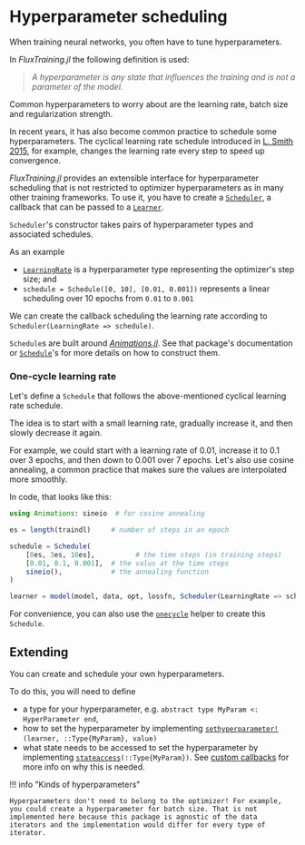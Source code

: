 # Hyperparameter scheduling

When training neural networks, you often have to tune hyperparameters.

In *FluxTraining.jl* the following definition is used:

> *A hyperparameter is any state that influences the training and is not a parameter of the model.*

Common hyperparameters to worry about are the learning rate, batch size and regularization strength.

In recent years, it has also become common practice to schedule some hyperparameters. The cyclical learning rate schedule introduced in [L. Smith 2015](https://arxiv.org/abs/1506.01186), for example, changes the learning rate every step to speed up convergence.

*FluxTraining.jl* provides an extensible interface for hyperparameter scheduling that is not restricted to optimizer hyperparameters as in many other training frameworks. To use it, you have to create a [`Scheduler`](#), a callback that can be passed to a [`Learner`](#).

`Scheduler`'s constructor takes pairs of hyperparameter types and associated schedules.

As an example

- [`LearningRate`](#) is a hyperparameter type representing the optimizer's step size; and
- `schedule = Schedule([0, 10], [0.01, 0.001])` represents a linear scheduling over 10 epochs from `0.01` to `0.001` 

We can create the callback scheduling the learning rate according to `Scheduler(LearningRate => schedule)`.

`Schedule`s are built around [*Animations.jl*](https://jkrumbiegel.github.io/Animations.jl/dev/). See that package's documentation or [`Schedule`](#)'s for more details on how to construct them. 

### One-cycle learning rate

Let's define a `Schedule` that follows the above-mentioned cyclical learning rate schedule.

The idea is to start with a small learning rate, gradually increase it, and then slowly decrease it again.

For example, we could start with a learning rate of 0.01, increase it to 0.1 over 3 epochs, and then down to 0.001 over 7 epochs. Let's also use cosine annealing, a common practice that makes sure the values are interpolated more smoothly.

In code, that looks like this:

```julia
using Animations: sineio  # for cosine annealing

es = length(traindl)     # number of steps in an epoch

schedule = Schedule(
    [0es, 3es, 10es],          # the time steps (in training steps)
    [0.01, 0.1, 0.001],  # the valus at the time steps
    sineio(),            # the annealing function
)

learner = model(model, data, opt, lossfn, Scheduler(LearningRate => schedule))
```

For convenience, you can also use the [`onecycle`](#) helper to create this `Schedule`.

## Extending

You can create and schedule your own hyperparameters.

To do this, you will need to define

- a type for your hyperparameter, e.g. `abstract type MyParam <: HyperParameter end`,
- how to set the hyperparameter by implementing [`sethyperparameter!`](#)`(learner, ::Type{MyParam}, value)`
- what state needs to be accessed to set the hyperparameter by implementing [`stateaccess`](#)`(::Type{MyParam})`. See [custom callbacks](../callbacks/custom.md) for more info on why this is needed.

!!! info "Kinds of hyperparameters"

    Hyperparameters don't need to belong to the optimizer! For example, you could create a hyperparameter for batch size. That is not implemented here because this package is agnostic of the data iterators and the implementation would differ for every type of iterator.
